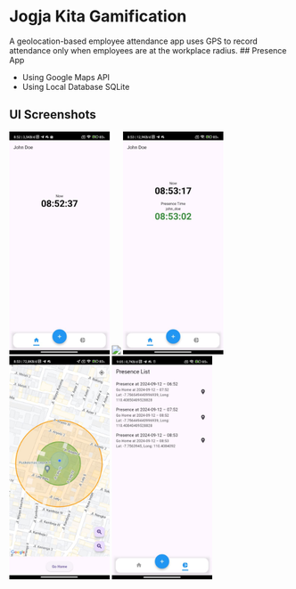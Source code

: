 # Jogja Kita Gamification

A geolocation-based employee attendance app uses GPS to record attendance only when employees are at the workplace radius. ## Presence App 

* Using Google Maps API
* Using Local Database SQLite

  
## UI Screenshots


<img src="ScreenshotsUI/home1.jpeg" width=180> <img src="ScreenshotsUI/presence.jpeg.jpeg" width=180> <img src="ScreenshotsUI/home2.jpeg" width=180> 
<img src="ScreenshotsUI/go_home_presence.jpeg" width=180> <img src="ScreenshotsUI/presence_list.jpeg" width=180> 